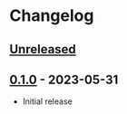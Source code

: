 # Changelog

<!--

Changelog follows the https://keepachangelog.com/ standard.

This allows:

* Auto-parsing release notes during automated releases from github-action:
  https://github.com/marketplace/actions/pypi-github-auto-release
* Clickable headers in the rendered markdown.

To release a new version (e.g. from `1.0.0` -> `2.0.0`):

* Create a new `# [2.0.0] - YYYY-MM-DD` header and add the current
  `[Unreleased]` notes.
* At the end of the file:
  * Define the new link url:
  `[2.0.0]: https://github.com/google-research/dataset_grouper/compare/v1.0.0...v2.0.0`
  * Update the `[Unreleased]` url: `v1.0.0...HEAD` -> `v2.0.0...HEAD`

-->

## [Unreleased]

## [0.1.0] - 2023-05-31

* Initial release

[Unreleased]: https://github.com/google-research/dataset_grouper_alt/compare/v0.1.0...HEAD
[0.1.0]: https://github.com/google-research/dataset_grouper_alt/releases/tag/v0.1.0
